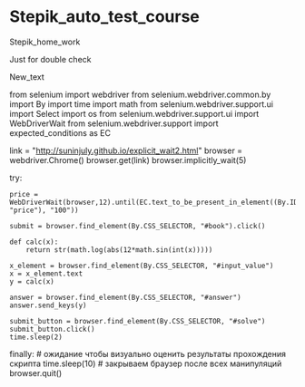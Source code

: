 # Stepik_auto_test_course
Stepik_home_work

Just for double check

New_text



from selenium import webdriver
from selenium.webdriver.common.by import By
import time
import math
from selenium.webdriver.support.ui import Select
import os
from selenium.webdriver.support.ui import WebDriverWait
from selenium.webdriver.support import expected_conditions as EC


link = "http://suninjuly.github.io/explicit_wait2.html"
browser = webdriver.Chrome()
browser.get(link)
browser.implicitly_wait(5)

try:

    price = WebDriverWait(browser,12).until(EC.text_to_be_present_in_element((By.ID, "price"), "100"))
    
    submit = browser.find_element(By.CSS_SELECTOR, "#book").click()

    def calc(x):
        return str(math.log(abs(12*math.sin(int(x)))))

    x_element = browser.find_element(By.CSS_SELECTOR, "#input_value")
    x = x_element.text
    y = calc(x)

    answer = browser.find_element(By.CSS_SELECTOR, "#answer")
    answer.send_keys(y)
    
    submit_button = browser.find_element(By.CSS_SELECTOR, "#solve")
    submit_button.click()
    time.sleep(2)
    
finally:
    # ожидание чтобы визуально оценить результаты прохождения скрипта
    time.sleep(10)
    # закрываем браузер после всех манипуляций
    browser.quit()






